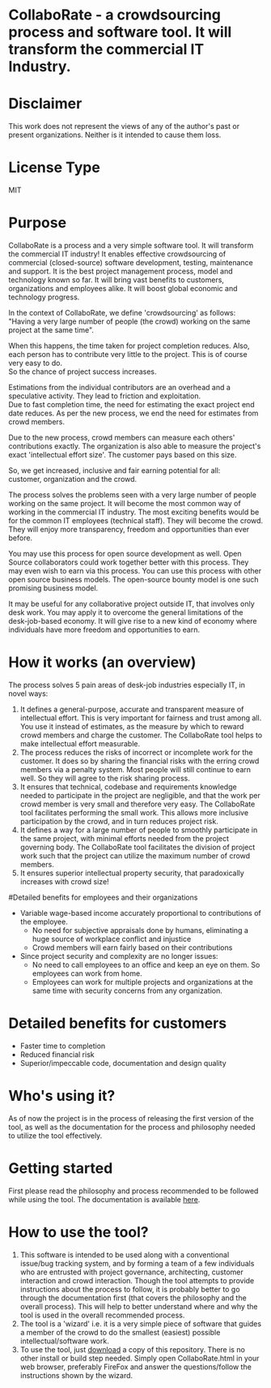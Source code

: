 # CollaboRate - a crowdsourcing process and software tool. It will transform the commercial IT Industry.

# Disclaimer
This work does not represent the views of any of the author's past or present organizations. Neither is it intended to cause them loss.

# License Type
MIT

# Purpose
CollaboRate is a process and a very simple software tool. It will transform the commercial IT industry! It enables effective crowdsourcing of commercial (closed-source) software development, testing, maintenance and support. It is the best project management process, model and technology known so far. It will bring vast benefits to customers, organizations and employees alike. It will boost global economic and technology progress. 

In the context of CollaboRate, we define 'crowdsourcing' as follows:  
"Having a very large number of people (the crowd) working on the same project at the same time".  

When this happens, the time taken for project completion reduces.
Also, each person has to contribute very little to the project. This is of course very easy to do.  
So the chance of project success increases.  

Estimations from the individual contributors are an overhead and a speculative activity. They lead to friction and exploitation.  
Due to fast completion time, the need for estimating the exact project end date reduces. As per the new process, we end the need for estimates from crowd members. 

Due to the new process, crowd members can measure each others' contributions exactly. The organization is also able to measure the project's exact 'intellectual effort size'. The customer pays based on this size.  

So, we get increased, inclusive and fair earning potential for all:  
customer, organization and the crowd.

The process solves the problems seen with a very large number of people working on the same project. It will become the most common way of working in the commercial IT industry. The most exciting benefits would be for the common IT employees (technical staff). They will become the crowd. They will enjoy more transparency, freedom and opportunities than ever before.

You may use this process for open source development as well. Open Source collaborators could work together better with this process. They may even wish to earn via this process. You can use this process with other open source business models. The open-source bounty model is one such promising business model.

It may be useful for any collaborative project outside IT, that involves only desk work. You may apply it to overcome the  general limitations of the desk-job-based economy. It will give rise to a new kind of economy where individuals have more freedom and opportunities to earn.

# How it works (an overview)

The process solves 5 pain areas of desk-job industries especially IT, in novel ways:  
1. It defines a general-purpose, accurate and transparent measure of intellectual effort. This is very important for fairness and trust among all. You use it instead of estimates, as the measure by which to reward crowd members and charge the customer. The CollaboRate tool helps to make intellectual effort measurable.  
2. The process reduces the risks of incorrect or  incomplete work for the customer. It does so by sharing the financial risks with the erring crowd members via a penalty system. Most people will still continue to earn well. So they will agree to the risk sharing process.  
3. It ensures that technical, codebase and requirements knowledge needed to participate in the project are negligible, and that the work per crowd member is very small and therefore very easy. The CollaboRate tool facilitates performing the small work. This allows more inclusive participation by the crowd, and in turn reduces project risk.  
4. It defines a way for a large number of people to smoothly participate in the same project, with minimal efforts needed from the project governing body. The CollaboRate tool facilitates the division of project work such that the project can utilize the maximum number of crowd members.  
5. It ensures superior intellectual property security, that paradoxically increases with crowd size!  

#Detailed benefits for employees and their organizations
- Variable wage-based income accurately proportional to contributions of the employee. 
  - No need for subjective appraisals done by humans, eliminating a huge source of workplace conflict and injustice
  - Crowd members will earn fairly based on their contributions
- Since project security and complexity are no longer issues:
  - No need to call employees to an office and keep an eye on them. So employees can work from home.
  - Employees can work for multiple projects and organizations at the same time with security concerns from any organization.

# Detailed benefits for customers
  - Faster time to completion
  - Reduced financial risk
  - Superior/impeccable code, documentation and design quality

# Who's using it?
As of now the project is in the process of releasing the first version of the tool, as well as the documentation for the process and philosophy needed to utilize the tool effectively.

# Getting started
First please read the philosophy and process recommended to be followed while using the tool. The documentation is available [here](https://github.com/sohrabsaran/CollaboRate/wiki).

# How to use the tool?
1. This software is intended to be used along with a conventional issue/bug tracking system, and by forming a team of a few individuals who are entrusted with project governance, architecting, customer interaction and crowd interaction. Though the tool attempts to provide instructions about the process to follow, it is probably better to go through the documentation first (that covers the philosophy and the overall process). This will help to better understand where and why the tool is used in the overall recommended process.
2. The tool is a 'wizard' i.e. it is a very simple piece of software that guides a member of the crowd to do the smallest (easiest) possible intellectual/software work.
3. To use the tool, just [download](https://github.com/sohrabsaran/CollaboRate/archive/master.zip) a copy of this repository. There is no other install or build step needed. Simply open CollaboRate.html in your web browser, preferably FireFox and answer the questions/follow the instructions shown by the wizard.

